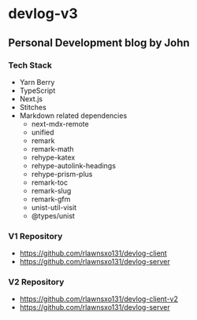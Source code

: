 # devlog-v3

## Personal Development blog by John

### Tech Stack
* Yarn Berry
* TypeScript
* Next.js
* Stitches
* Markdown related dependencies
  * next-mdx-remote
  * unified
  * remark
  * remark-math 
  * rehype-katex
  * rehype-autolink-headings
  * rehype-prism-plus
  * remark-toc
  * remark-slug
  * remark-gfm
  * unist-util-visit 
  * @types/unist

### V1 Repository
* <https://github.com/rlawnsxo131/devlog-client>
* <https://github.com/rlawnsxo131/devlog-server>

### V2 Repository
* <https://github.com/rlawnsxo131/devlog-client-v2>
* <https://github.com/rlawnsxo131/devlog-server>


